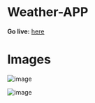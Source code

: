 # Weather-APP
**Go live:** [here](https://raja-rk.github.io/Weather-APP/)
# Images
![image](https://user-images.githubusercontent.com/88712283/210535438-c3949ec1-8655-4f94-9f5c-1c6e58ce877c.png)

![image](https://user-images.githubusercontent.com/88712283/210535634-a71d49d3-753f-42f9-b9bc-08351e63b92f.png)
